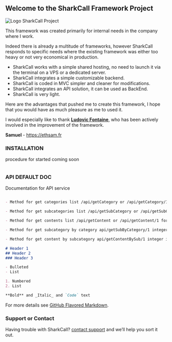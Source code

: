 ## Welcome to the SharkCall Framework Project

![Logo SharkCall Project](https://github.com/ethsam/Sharkcall-Framework-with-backend/blob/master/sharkcall-with-backend/logo-SharkCall.png)

This framework was created primarily for internal needs in the company where I work.

Indeed there is already a multitude of frameworks, however SharkCall responds to specific needs where the existing framework was either too heavy or not very economical in production.

- SharkCall works with a simple shared hosting, no need to launch it via the terminal on a VPS or a dedicated server.
- SharkCall integrates a simple customizable backend.
- SharkCall is coded in MVC simpler and cleaner for modifications.
- SharkCall integrates an API solution, it can be used as BackEnd.
- SharkCall is very light.

Here are the advantages that pushed me to create this framework, I hope that you would have as much pleasure as me to used it.


I would especially like to thank **[Ludovic Fontaine](https://github.com/Ludovic974)**, who has been actively involved in the improvement of the framework.

**Samuel** - https://ethsam.fr

### INSTALLATION

procedure for started coming soon

```

```

### API DEFAULT DOC

Documentation for API service

```markdown

- Method for get categories list /api/getCategory or /api/getCategory/1 for get single category

- Method for get subcategories list /api/getSubCategory or /api/getSubCategory/1 for get single subcategory

- Method for get contents list /api/getContent or /api/getContent/1 for get single content

- Method for get subcategory by category api/getSubByCategory/1 integer is ID of category

- Method for get content by subcategory api/getContentBySub/1 integer is ID of subcategory

# Header 1
## Header 2
### Header 3

- Bulleted
- List

1. Numbered
2. List

**Bold** and _Italic_ and `Code` text

```

For more details see [GitHub Flavored Markdown](https://guides.github.com/features/mastering-markdown/).


### Support or Contact

Having trouble with SharkCall? [contact support](https://ethsam.fr) and we’ll help you sort it out.
